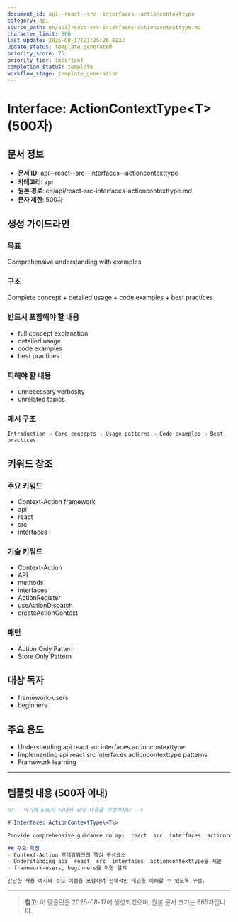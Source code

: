 ```yaml
---
document_id: api--react--src--interfaces--actioncontexttype
category: api
source_path: en/api/react-src-interfaces-actioncontexttype.md
character_limit: 500
last_update: 2025-08-17T21:25:26.023Z
update_status: template_generated
priority_score: 75
priority_tier: important
completion_status: template
workflow_stage: template_generation
---
```


# Interface: ActionContextType\<T\> (500자)

## 문서 정보
- **문서 ID**: api--react--src--interfaces--actioncontexttype
- **카테고리**: api
- **원본 경로**: en/api/react-src-interfaces-actioncontexttype.md
- **문자 제한**: 500자

## 생성 가이드라인

### 목표
Comprehensive understanding with examples

### 구조
Complete concept + detailed usage + code examples + best practices

### 반드시 포함해야 할 내용
- full concept explanation
- detailed usage
- code examples
- best practices

### 피해야 할 내용  
- unnecessary verbosity
- unrelated topics

### 예시 구조
```
Introduction → Core concepts → Usage patterns → Code examples → Best practices
```

## 키워드 참조

### 주요 키워드
- Context-Action framework
- api
- react
- src
- interfaces

### 기술 키워드
- Context-Action
- API
- methods
- interfaces
- ActionRegister
- useActionDispatch
- createActionContext

### 패턴
- Action Only Pattern
- Store Only Pattern

## 대상 독자
- framework-users
- beginners

## 주요 용도
- Understanding api  react  src  interfaces  actioncontexttype
- Implementing api  react  src  interfaces  actioncontexttype patterns
- Framework learning

---

## 템플릿 내용 (500자 이내)

```markdown
<!-- 여기에 500자 이내의 요약 내용을 작성하세요 -->

# Interface: ActionContextType\<T\>

Provide comprehensive guidance on api  react  src  interfaces  actioncontexttype

## 주요 특징
- Context-Action 프레임워크의 핵심 구성요소
- Understanding api  react  src  interfaces  actioncontexttype을 지원
- framework-users, beginners을 위한 설계

간단한 사용 예시와 주요 이점을 포함하여 전체적인 개념을 이해할 수 있도록 구성.
```

---

> **참고**: 이 템플릿은 2025-08-17에 생성되었으며, 
> 원본 문서 크기는 865자입니다.
